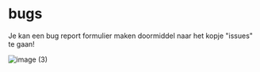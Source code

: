 # bugs

Je kan een bug report formulier maken doormiddel naar het kopje "issues" te gaan! 


![image (3)](https://user-images.githubusercontent.com/122709154/212520353-d0924c66-0efd-4595-9b35-f2078dda9951.png)

